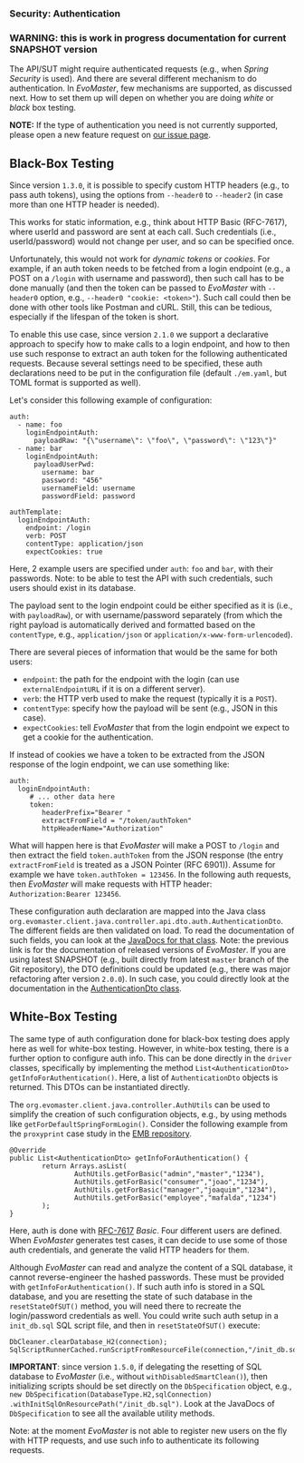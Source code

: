 ### Security: Authentication

### WARNING: this is work in progress documentation for current SNAPSHOT version

The API/SUT might require authenticated requests (e.g., when _Spring Security_ is used).
And there are several different mechanism to do authentication.
In _EvoMaster_, few mechanisms are supported, as discussed next.
How to set them up will depen on whether you are doing _white_ or _black_ box testing. 

__NOTE:__ If the type of authentication you need is not currently supported, please open a new feature request on [our issue page](https://github.com/EMResearch/EvoMaster/issues).     



## Black-Box Testing

Since version `1.3.0`, it is possible to specify custom HTTP headers (e.g., to pass auth tokens), using the options from `--header0` to `--header2` (in case more than one HTTP header is needed).


This works for static information, e.g., think about HTTP Basic (RFC-7617), where userId and password are sent at each call. 
Such credentials (i.e., userId/password) would not change per user, and so can be specified once.

Unfortunately, this would not work for _dynamic tokens_ or _cookies_.
For example, if an auth token needs to be fetched from a login endpoint
(e.g., a POST on a `/login` with username and password),
then such call has to be done manually (and then the token can be passed
to _EvoMaster_ with `--header0` option, e.g., `--header0 "cookie: <token>"`).
Such call could then be done with other tools like Postman and cURL.
Still, this can be tedious, especially if the lifespan of the token is short.

To enable this use case, since version `2.1.0` we support a declarative approach to specify how to make calls to a login endpoint, and how to then use such response to extract an auth token for the following authenticated requests.
Because several settings need to be specified, these auth declarations need to be put in the configuration file (default `./em.yaml`, but TOML format is supported as well).

Let's consider this following example of configuration:

```
auth:
  - name: foo
    loginEndpointAuth:
      payloadRaw: "{\"username\": \"foo\", \"password\": \"123\"}"
  - name: bar
    loginEndpointAuth:
      payloadUserPwd:
        username: bar
        password: "456"
        usernameField: username
        passwordField: password

authTemplate:
  loginEndpointAuth:
    endpoint: /login
    verb: POST
    contentType: application/json
    expectCookies: true
```

Here, 2 example users are specified under `auth`: `foo` and `bar`, with their passwords.
Note: to be able to test the API with such credentials, such users should exist in its database. 

The payload sent to the login endpoint could be either specified as it is (i.e., with `payloadRaw`), or with username/password separately (from which the right payload is automatically derived and formatted based on the `contentType`, e.g., `application/json` or `application/x-www-form-urlencoded`).

There are several pieces of information that would be the same for both users:
* `endpoint`: the path for the endpoint with the login (can use `externalEndpointURL` if it is on a different server).
* `verb`: the HTTP verb used to make the request (typically it is a `POST`).
* `contentType`: specify how the payload will be sent (e.g., JSON in this case).
* `expectCookies`: tell _EvoMaster_ that from the login endpoint we expect to get a cookie for the authentication.

If instead of cookies we have a token to be extracted from the JSON response of the login endpoint, we can use something like:

```
auth:
  loginEndpointAuth:
     # ... other data here
     token:
        headerPrefix="Bearer "
        extractFromField = "/token/authToken"
        httpHeaderName="Authorization"
```

What will happen here is that _EvoMaster_ will make a POST to `/login` and then extract the field `token.authToken` from the JSON response (the entry `extractFromField` is treated as a JSON Pointer (RFC 6901)). 
Assume for example we have `token.authToken = 123456`.
In the following auth requests, then _EvoMaster_ will make requests with HTTP header: `Authorization:Bearer 123456`.


These configuration auth declaration are mapped into the Java class `org.evomaster.client.java.controller.api.dto.auth.AuthenticationDto`.
The different fields are then validated on load.
To read the documentation of such fields, you can look at the [JavaDocs for that class](https://javadoc.io/doc/org.evomaster/evomaster-client-java-controller-api/latest/index.html).
Note: the previous link is for the documentation of released versions of _EvoMaster_. 
If you are using latest SNAPSHOT (e.g., built directly from latest `master` branch of the Git repository), the DTO definitions could be updated (e.g., there was major refactoring after version `2.0.0`). 
In such case, you could directly look at the documentation in the [AuthenticationDto class](https://github.com/EMResearch/EvoMaster/blob/master/client-java/controller-api/src/main/java/org/evomaster/client/java/controller/api/dto/auth/AuthenticationDto.java). 




## White-Box Testing

The same type of auth configuration done for black-box testing does apply here as well for white-box testing.
However, in white-box testing, there is a further option to configure auth info.
This can be done directly in the `driver` classes, specifically by implementing the method  `List<AuthenticationDto> getInfoForAuthentication()`.
Here, a list of `AuthenticationDto` objects is returned.
This DTOs can be instantiated directly. 

The `org.evomaster.client.java.controller.AuthUtils` can be used to simplify the creation of such
configuration objects, e.g., by using methods like `getForDefaultSpringFormLogin()`.
Consider the following example from the `proxyprint` case study
in the [EMB repository](https://github.com/EMResearch/EMB).

```
@Override
public List<AuthenticationDto> getInfoForAuthentication() {
        return Arrays.asList(
                AuthUtils.getForBasic("admin","master","1234"),
                AuthUtils.getForBasic("consumer","joao","1234"),
                AuthUtils.getForBasic("manager","joaquim","1234"),
                AuthUtils.getForBasic("employee","mafalda","1234")
        );
}
```

Here, auth is done with [RFC-7617](https://tools.ietf.org/html/rfc7617) _Basic_.
Four different users are defined.
When _EvoMaster_ generates test cases, it can decide to use some of those auth credentials, and
generate the valid HTTP headers for them.


Although _EvoMaster_ can read and analyze the content of a SQL database, it cannot reverse-engineer the
hashed passwords.
These must be provided with `getInfoForAuthentication()`.
If such auth info is stored in a SQL database, and you are resetting the state of such database in the
`resetStateOfSUT()` method, you will need there to recreate the login/password credentials as well.
You could write such auth setup in a `init_db.sql` SQL script file, and then
in `resetStateOfSUT()` execute:

```
DbCleaner.clearDatabase_H2(connection);
SqlScriptRunnerCached.runScriptFromResourceFile(connection,"/init_db.sql");
```     

__IMPORTANT__: since version `1.5.0`, if delegating the resetting of SQL database to _EvoMaster_ (i.e., without `withDisabledSmartClean()`), then initializing scripts should be set directly on the `DbSpecification` object, e.g., `new DbSpecification(DatabaseType.H2,sqlConnection)
.withInitSqlOnResourcePath("/init_db.sql")`.
Look at the JavaDocs of `DbSpecification` to see all the available utility methods.

Note: at the moment _EvoMaster_ is not able to register new users on the fly with HTTP requests,
and use such info to authenticate its following requests. 





